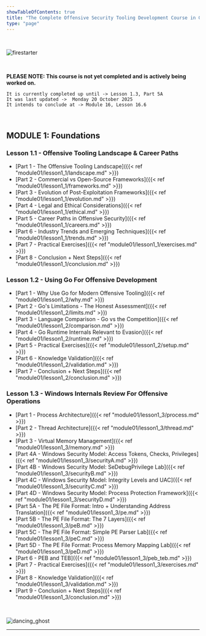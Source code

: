 ```yaml
---
showTableOfContents: true
title: "The Complete Offensive Security Tooling Development Course in Golang"
type: "page"
---
```

<br>

![firestarter](../img/keif.gif)

<br>

**PLEASE NOTE: This course is not yet completed and is actively being worked on.**
```
It is currently completed up until -> Lesson 1.3, Part 5A
It was last updated ->  Monday 20 October 2025
It intends to conclude at -> Module 16, Lesson 16.6
```
<br>

## MODULE 1: Foundations
### Lesson 1.1 - Offensive Tooling Landscape & Career Paths
- [Part 1 - The Offensive Tooling Landscape]({{< ref "module01/lesson1_1/landscape.md" >}})
- [Part 2 - Commercial vs Open-Source Frameworks]({{< ref "module01/lesson1_1/frameworks.md" >}})
- [Part 3 - Evolution of Post-Exploitation Frameworks]({{< ref "module01/lesson1_1/evolution.md" >}})
- [Part 4 - Legal and Ethical Considerations]({{< ref "module01/lesson1_1/ethical.md" >}})
- [Part 5 - Career Paths in Offensive Security]({{< ref "module01/lesson1_1/careers.md" >}})
- [Part 6 - Industry Trends and Emerging Techniques]({{< ref "module01/lesson1_1/trends.md" >}})
- [Part 7 - Practical Exercises]({{< ref "module01/lesson1_1/exercises.md" >}})
- [Part 8 - Conclusion + Next Steps]({{< ref "module01/lesson1_1/conclusion.md" >}})


### Lesson 1.2 - Using Go For Offensive Development
- [Part 1 - Why Use Go for Modern Offensive Tooling]({{< ref "module01/lesson1_2/why.md" >}})
- [Part 2 - Go's Limitations - The Honest Assessment]({{< ref "module01/lesson1_2/limits.md" >}})
- [Part 3 - Language Comparison - Go vs the Competition]({{< ref "module01/lesson1_2/comparison.md" >}})
- [Part 4 - Go Runtime Internals Relevant to Evasion]({{< ref "module01/lesson1_2/runtime.md" >}})
- [Part 5 - Practical Exercises]({{< ref "module01/lesson1_2/setup.md" >}})
- [Part 6 - Knowledge Validation]({{< ref "module01/lesson1_2/validation.md" >}})
- [Part 7 - Conclusion + Next Steps]({{< ref "module01/lesson1_2/conclusion.md" >}})


### Lesson 1.3 - Windows Internals Review For Offensive Operations
- [Part 1 - Process Architecture]({{< ref "module01/lesson1_3/process.md" >}})
- [Part 2 - Thread Architecture]({{< ref "module01/lesson1_3/thread.md" >}})
- [Part 3 - Virtual Memory Management]({{< ref "module01/lesson1_3/memory.md" >}})
- [Part 4A - Windows Security Model: Access Tokens, Checks, Privileges]({{< ref "module01/lesson1_3/securityA.md" >}})
- [Part 4B - Windows Security Model: SeDebugPrivilege Lab]({{< ref "module01/lesson1_3/securityB.md" >}})
- [Part 4C - Windows Security Model: Integrity Levels and UAC]({{< ref "module01/lesson1_3/securityC.md" >}})
- [Part 4D - Windows Security Model: Process Protection Framework]({{< ref "module01/lesson1_3/securityD.md" >}})
- [Part 5A - The PE File Format: Intro + Understanding Address Translation]({{< ref "module01/lesson1_3/pe.md" >}})
- [Part 5B - The PE File Format: The 7 Layers]({{< ref "module01/lesson1_3/peB.md" >}})
- [Part 5C - The PE File Format: Simple PE Parser Lab]({{< ref "module01/lesson1_3/peC.md" >}})
- [Part 5D - The PE File Format: Process Memory Mapping Lab]({{< ref "module01/lesson1_3/peD.md" >}})
- [Part 6 - PEB and TEB]({{< ref "module01/lesson1_3/peb_teb.md" >}})
- [Part 7 - Practical Exercises]({{< ref "module01/lesson1_3/exercises.md" >}})
- [Part 8 - Knowledge Validation]({{< ref "module01/lesson1_3/validation.md" >}})
- [Part 9 - Conclusion + Next Steps]({{< ref "module01/lesson1_3/conclusion.md" >}})


<br>

![dancing_ghost](../img/max.gif)

___